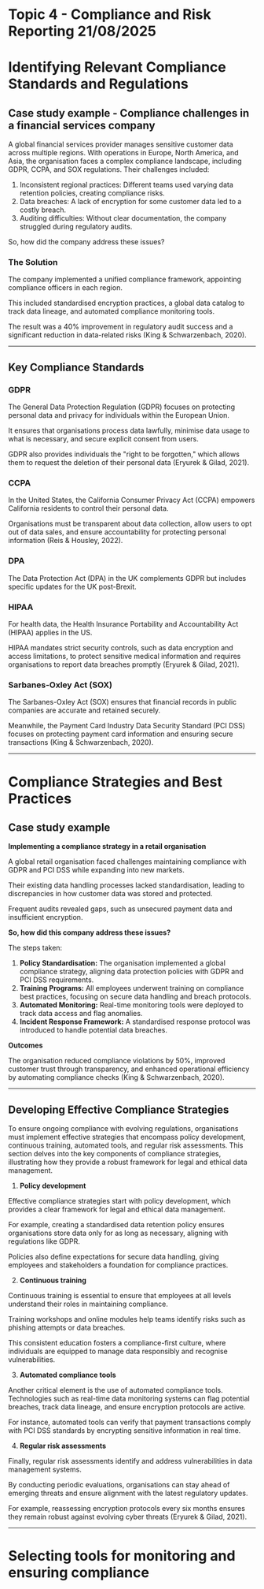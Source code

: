 # Topic 4 - Compliance and Risk Reporting 21/08/2025

# Identifying Relevant Compliance Standards and Regulations

## Case study example - Compliance challenges in a financial services company

A global financial services provider manages sensitive customer data across multiple regions. With operations in Europe, North America, and Asia, the organisation faces a complex compliance landscape, including GDPR, CCPA, and SOX regulations. Their challenges included:

1. Inconsistent regional practices: Different teams used varying data retention policies, creating compliance risks.
2. Data breaches: A lack of encryption for some customer data led to a costly breach.
3. Auditing difficulties: Without clear documentation, the company struggled during regulatory audits.

So, how did the company address these issues?

### The Solution

The company implemented a unified compliance framework, appointing compliance officers in each region.

This included standardised encryption practices, a global data catalog to track data lineage, and automated compliance monitoring tools.

The result was a 40% improvement in regulatory audit success and a significant reduction in data-related risks (King & Schwarzenbach, 2020).

---

## Key Compliance Standards

### GDPR

The General Data Protection Regulation (GDPR) focuses on protecting personal data and privacy for individuals within the European Union.

It ensures that organisations process data lawfully, minimise data usage to what is necessary, and secure explicit consent from users.

GDPR also provides individuals the "right to be forgotten," which allows them to request the deletion of their personal data (Eryurek & Gilad, 2021).

### CCPA

In the United States, the California Consumer Privacy Act (CCPA) empowers California residents to control their personal data.

Organisations must be transparent about data collection, allow users to opt out of data sales, and ensure accountability for protecting personal information (Reis & Housley, 2022).

### DPA
The Data Protection Act (DPA) in the UK complements GDPR but includes specific updates for the UK post-Brexit.

### HIPAA
For health data, the Health Insurance Portability and Accountability Act (HIPAA) applies in the US.

HIPAA mandates strict security controls, such as data encryption and access limitations, to protect sensitive medical information and requires organisations to report data breaches promptly (Eryurek & Gilad, 2021).

### Sarbanes-Oxley Act (SOX)
The Sarbanes-Oxley Act (SOX) ensures that financial records in public companies are accurate and retained securely.

Meanwhile, the Payment Card Industry Data Security Standard (PCI DSS) focuses on protecting payment card information and ensuring secure transactions (King & Schwarzenbach, 2020).

---

# Compliance Strategies and Best Practices

## Case study example

**Implementing a compliance strategy in a retail organisation**

A global retail organisation faced challenges maintaining compliance with GDPR and PCI DSS while expanding into new markets.

Their existing data handling processes lacked standardisation, leading to discrepancies in how customer data was stored and protected.

Frequent audits revealed gaps, such as unsecured payment data and insufficient encryption.

**So, how did this company address these issues?**

The steps taken:

1. **Policy Standardisation:** The organisation implemented a global compliance strategy, aligning data protection policies with GDPR and PCI DSS requirements.
2. **Training Programs:** All employees underwent training on compliance best practices, focusing on secure data handling and breach protocols.
3. **Automated Monitoring:** Real-time monitoring tools were deployed to track data access and flag anomalies.
4. **Incident Response Framework:** A standardised response protocol was introduced to handle potential data breaches.

**Outcomes**

The organisation reduced compliance violations by 50%, improved customer trust through transparency, and enhanced operational efficiency by automating compliance checks (King & Schwarzenbach, 2020).

---

## Developing Effective Compliance Strategies

To ensure ongoing compliance with evolving regulations, organisations must implement effective strategies that encompass policy development, continuous training, automated tools, and regular risk assessments. This section delves into the key components of compliance strategies, illustrating how they provide a robust framework for legal and ethical data management.

1. **Policy development**

Effective compliance strategies start with policy development, which provides a clear framework for legal and ethical data management.

For example, creating a standardised data retention policy ensures organisations store data only for as long as necessary, aligning with regulations like GDPR.

Policies also define expectations for secure data handling, giving employees and stakeholders a foundation for compliance practices.


2. **Continuous training**
   
Continuous training is essential to ensure that employees at all levels understand their roles in maintaining compliance.

Training workshops and online modules help teams identify risks such as phishing attempts or data breaches.

This consistent education fosters a compliance-first culture, where individuals are equipped to manage data responsibly and recognise vulnerabilities.


3. **Automated compliance tools**
   
Another critical element is the use of automated compliance tools. Technologies such as real-time data monitoring systems can flag potential breaches, track data lineage, and ensure encryption protocols are active.

For instance, automated tools can verify that payment transactions comply with PCI DSS standards by encrypting sensitive information in real time.

4. **Regular risk assessments**
   
Finally, regular risk assessments identify and address vulnerabilities in data management systems.

By conducting periodic evaluations, organisations can stay ahead of emerging threats and ensure alignment with the latest regulatory updates.

For example, reassessing encryption protocols every six months ensures they remain robust against evolving cyber threats (Eryurek & Gilad, 2021).

---

# Selecting tools for monitoring and ensuring compliance


